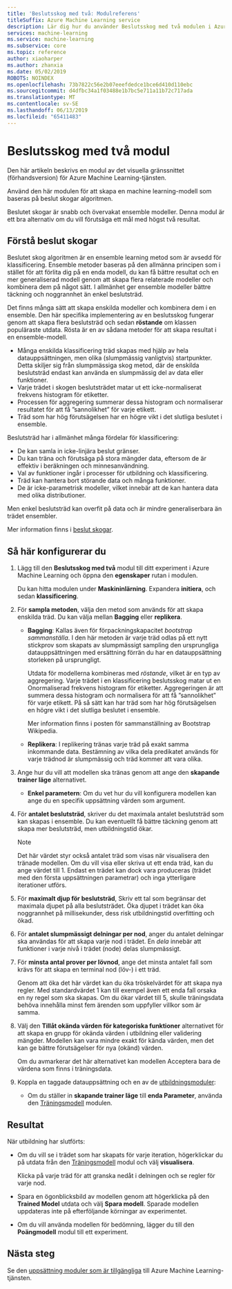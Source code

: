 ```yaml
---
title: 'Beslutsskog med två: Modulreferens'
titleSuffix: Azure Machine Learning service
description: Lär dig hur du använder Beslutsskog med två modulen i Azure Machine Learning-tjänsten för att skapa en machine learning-modell som baseras på beslut skogar algoritmen.
services: machine-learning
ms.service: machine-learning
ms.subservice: core
ms.topic: reference
author: xiaoharper
ms.author: zhanxia
ms.date: 05/02/2019
ROBOTS: NOINDEX
ms.openlocfilehash: 73b7822c56e2b07eeefdedce1bce6d410d110ebc
ms.sourcegitcommit: d4dfbc34a1f03488e1b7bc5e711a11b72c717ada
ms.translationtype: MT
ms.contentlocale: sv-SE
ms.lasthandoff: 06/13/2019
ms.locfileid: "65411483"
---
```

# <a name="two-class-decision-forest-module"></a>Beslutsskog med två modul

Den här artikeln beskrivs en modul av det visuella gränssnittet (förhandsversion) för Azure Machine Learning-tjänsten.

Använd den här modulen för att skapa en machine learning-modell som baseras på beslut skogar algoritmen.  

Beslutet skogar är snabb och övervakat ensemble modeller. Denna modul är ett bra alternativ om du vill förutsäga ett mål med högst två resultat. 

## <a name="understanding-decision-forests"></a>Förstå beslut skogar

Beslutet skog algoritmen är en ensemble learning metod som är avsedd för klassificering. Ensemble metoder baseras på den allmänna principen som i stället för att förlita dig på en enda modell, du kan få bättre resultat och en mer generaliserad modell genom att skapa flera relaterade modeller och kombinera dem på något sätt. I allmänhet ger ensemble modeller bättre täckning och noggrannhet än enkel beslutsträd. 

Det finns många sätt att skapa enskilda modeller och kombinera dem i en ensemble. Den här specifika implementering av en beslutsskog fungerar genom att skapa flera beslutsträd och sedan **röstande** om klassen populäraste utdata. Rösta är en av sådana metoder för att skapa resultat i en ensemble-modell. 

+ Många enskilda klassificering träd skapas med hjälp av hela datauppsättningen, men olika (slumpmässig vanligtvis) startpunkter. Detta skiljer sig från slumpmässiga skog metod, där de enskilda beslutsträd endast kan använda en slumpmässig del av data eller funktioner.
+ Varje trädet i skogen beslutsträdet matar ut ett icke-normaliserat frekvens histogram för etiketter. 
+ Processen för aggregering summerar dessa histogram och normaliserar resultatet för att få ”sannolikhet” för varje etikett. 
+ Träd som har hög förutsägelsen har en högre vikt i det slutliga beslutet i ensemble.

Beslutsträd har i allmänhet många fördelar för klassificering:
  
- De kan samla in icke-linjära beslut gränser.
- Du kan träna och förutsäga på stora mängder data, eftersom de är effektiv i beräkningen och minnesanvändning.
- Val av funktioner ingår i processer för utbildning och klassificering.  
- Träd kan hantera bort störande data och många funktioner.  
- De är icke-parametrisk modeller, vilket innebär att de kan hantera data med olika distributioner. 

Men enkel beslutsträd kan overfit på data och är mindre generaliserbara än trädet ensembler.

Mer information finns i [beslut skogar](https://go.microsoft.com/fwlink/?LinkId=403677).  

## <a name="how-to-configure"></a>Så här konfigurerar du
  
1.  Lägg till den **Beslutsskog med två** modul till ditt experiment i Azure Machine Learning och öppna den **egenskaper** rutan i modulen. 

    Du kan hitta modulen under **Maskininlärning**. Expandera **initiera**, och sedan **klassificering**.  
  
2.  För **sampla metoden**, välja den metod som används för att skapa enskilda träd.  Du kan välja mellan **Bagging** eller **replikera**.  
  
    -   **Bagging**: Kallas även för förpackningskapacitet *bootstrap sammanställa*. I den här metoden är varje träd odlas på ett nytt stickprov som skapats av slumpmässigt sampling den ursprungliga datauppsättningen med ersättning förrän du har en datauppsättning storleken på ursprungligt.  
  
         Utdata för modellerna kombineras med *röstande*, vilket är en typ av aggregering. Varje trädet i en klassificering beslutsskog matar ut en Onormaliserad frekvens histogram för etiketter. Aggregeringen är att summera dessa histogram och normalisera för att få ”sannolikhet” för varje etikett. På så sätt kan har träd som har hög förutsägelsen en högre vikt i det slutliga beslutet i ensemble.  
  
         Mer information finns i posten för sammanställning av Bootstrap Wikipedia.  
  
    -   **Replikera**: I replikering tränas varje träd på exakt samma inkommande data. Bestämning av vilka dela predikatet används för varje trädnod är slumpmässig och träd kommer att vara olika.   
  
3.  Ange hur du vill att modellen ska tränas genom att ange den **skapande trainer läge** alternativet.  
  
    -   **Enkel parametern**: Om du vet hur du vill konfigurera modellen kan ange du en specifik uppsättning värden som argument.
  
4.  För **antalet beslutsträd**, skriver du det maximala antalet beslutsträd som kan skapas i ensemble. Du kan eventuellt få bättre täckning genom att skapa mer beslutsträd, men utbildningstid ökar.  
  
    > [!NOTE]
    >  Det här värdet styr också antalet träd som visas när visualisera den tränade modellen. Om du vill visa eller skriva ut ett enda träd, kan du ange värdet till 1. Endast en trädet kan dock vara produceras (trädet med den första uppsättningen parametrar) och inga ytterligare iterationer utförs.
  
5.  För **maximalt djup för beslutsträd**, Skriv ett tal som begränsar det maximala djupet på alla beslutsträdet. Öka djupet i trädet kan öka noggrannhet på millisekunder, dess risk utbildningstid overfitting och ökad.
  
6.  För **antalet slumpmässigt delningar per nod**, anger du antalet delningar ska användas för att skapa varje nod i trädet. En *dela* innebär att funktioner i varje nivå i trädet (node) delas slumpmässigt.
  
7.  För **minsta antal prover per lövnod**, ange det minsta antalet fall som krävs för att skapa en terminal nod (löv-) i ett träd.
  
     Genom att öka det här värdet kan du öka tröskelvärdet för att skapa nya regler. Med standardvärdet 1 kan till exempel även ett enda fall orsaka en ny regel som ska skapas. Om du ökar värdet till 5, skulle träningsdata behöva innehålla minst fem ärenden som uppfyller villkor som är samma.  
  
8.  Välj den **Tillåt okända värden för kategoriska funktioner** alternativet för att skapa en grupp för okända värden i utbildning eller validering mängder. Modellen kan vara mindre exakt för kända värden, men det kan ge bättre förutsägelser för nya (okänd) värden. 

     Om du avmarkerar det här alternativet kan modellen Acceptera bara de värdena som finns i träningsdata.
  
9. Koppla en taggade datauppsättning och en av de [utbildningsmoduler](module-reference.md):  
  
    -   Om du ställer in **skapande trainer läge** till **enda Parameter**, använda den [Träningsmodell](./train-model.md) modulen.  
  
    
## <a name="results"></a>Resultat

När utbildning har slutförts:

+ Om du vill se i trädet som har skapats för varje iteration, högerklickar du på utdata från den [Träningsmodell](./train-model.md) modul och välj **visualisera**.
  
    Klicka på varje träd för att granska nedåt i delningen och se regler för varje nod.

+ Spara en ögonblicksbild av modellen genom att högerklicka på den **Trained Model** utdata och välj **Spara modell**. Sparade modellen uppdateras inte på efterföljande körningar av experimentet.

+ Om du vill använda modellen för bedömning, lägger du till den **Poängmodell** modul till ett experiment.


## <a name="next-steps"></a>Nästa steg

Se den [uppsättning moduler som är tillgängliga](module-reference.md) till Azure Machine Learning-tjänsten. 